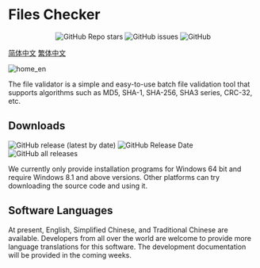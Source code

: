 # Files Checker

<p align="center">
    <a href="https://github.com/ZHJ00000/ZHJ-Files-Checker/stargazers" style="text-decoration:none" >
        <img alt="GitHub Repo stars" src="https://img.shields.io/github/stars/ZHJ00000/ZHJ-Files-Checker">
    </a>
    <a href="https://github.com/ZHJ00000/ZHJ-Files-Checker/issues" style="text-decoration:none">
        <img alt="GitHub issues" src="https://img.shields.io/github/issues/ZHJ00000/ZHJ-Files-Checker">
    </a>
    <a href="https://github.com/ZHJ00000/ZHJ-Files-Checker/blob/v3.x/LICENSE" style="text-decoration:none" >
        <img alt="GitHub" src="https://img.shields.io/github/license/ZHJ00000/ZHJ-Files-Checker">
    </a>
</p>

[简体中文](README_Chinese_Simplified.md)  [繁体中文](README_Chinese_Traditional.md)

![home_en](https://s3.bmp.ovh/imgs/2024/11/10/d503c93c85092e30.png)

The file validator is a simple and easy-to-use batch file validation tool that supports algorithms such as MD5, SHA-1, SHA-256, SHA3 series, CRC-32, etc.

## Downloads

<p align="left">
    <a href="https://github.com/ZHJ00000/ZHJ-Files-Checker/releases/latest" style="text-decoration:none">
       <img alt="GitHub release (latest by date)" src="https://img.shields.io/github/v/release/ZHJ00000/ZHJ-Files-Checker">
    </a>
    <a href="https://github.com/ZHJ00000/ZHJ-Files-Checker/releases/latest" style="text-decoration:none">
       <img alt="GitHub Release Date" src="https://img.shields.io/github/release-date/ZHJ00000/ZHJ-Files-Checker">
    </a>
    <a href="https://github.com/ZHJ00000/ZHJ-Files-Checker/releases" style="text-decoration:none">
       <img alt="GitHub all releases" src="https://img.shields.io/github/downloads/ZHJ00000/ZHJ-Files-Checker/total">
    </a>
</p>

We currently only provide installation programs for Windows 64 bit and require Windows 8.1 and above versions. Other platforms can try downloading the source code and using it.

## Software Languages

At present, English, Simplified Chinese, and Traditional Chinese are available. Developers from all over the world are welcome to provide more language translations for this software. The development documentation will be provided in the coming weeks.

